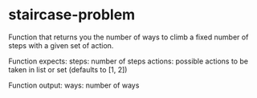 # staircase-problem
Function that returns you the number of ways to climb a fixed number of steps with a given set of action.


Function expects:
steps:    number of steps
actions:  possible actions to be taken in list or set (defaults to [1, 2])


Function output:
ways:     number of ways

